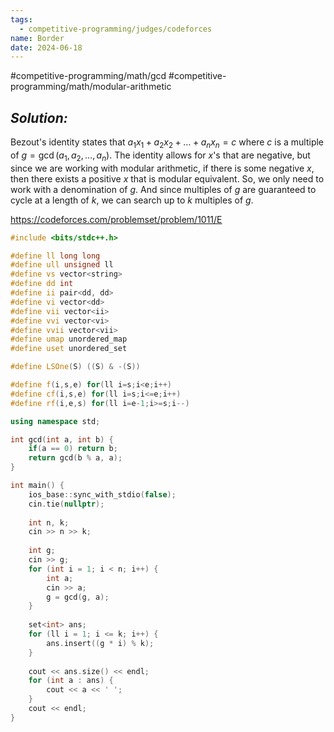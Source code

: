 ```yaml
---
tags:
  - competitive-programming/judges/codeforces
name: Border
date: 2024-06-18
---
```

#competitive-programming/math/gcd #competitive-programming/math/modular-arithmetic 
## _Solution:_
Bezout's identity states that $a_{1}x_{1}+a_{2}x_{2}+\dots+a_{n}x_{n}=c$ where $c$ is a multiple of $g=\gcd(a_{1},a_{2},\dots, a_{n})$. The identity allows for $x$'s that are negative, but since we are working with modular arithmetic, if there is some negative $x$, then there exists a positive $x$ that is modular equivalent. So, we only need to work with a denomination of $g$. And since multiples of $g$ are guaranteed to cycle at a length of $k$, we can search up to $k$ multiples of $g$.

https://codeforces.com/problemset/problem/1011/E
```cpp
#include <bits/stdc++.h>

#define ll long long
#define ull unsigned ll
#define vs vector<string>
#define dd int
#define ii pair<dd, dd>
#define vi vector<dd>
#define vii vector<ii>
#define vvi vector<vi>
#define vvii vector<vii>
#define umap unordered_map
#define uset unordered_set

#define LSOne(S) ((S) & -(S))

#define f(i,s,e) for(ll i=s;i<e;i++)
#define cf(i,s,e) for(ll i=s;i<=e;i++)
#define rf(i,e,s) for(ll i=e-1;i>=s;i--)

using namespace std;

int gcd(int a, int b) {
    if(a == 0) return b;
    return gcd(b % a, a);
}

int main() {
    ios_base::sync_with_stdio(false);
    cin.tie(nullptr);
    
    int n, k;
    cin >> n >> k;
    
    int g;
    cin >> g;
    for (int i = 1; i < n; i++) {
        int a;
        cin >> a;
        g = gcd(g, a);
    }
    
    set<int> ans;
    for (ll i = 1; i <= k; i++) {
        ans.insert((g * i) % k);
    }
    
    cout << ans.size() << endl;
    for (int a : ans) {
        cout << a << ' ';
    }
    cout << endl;
}
```